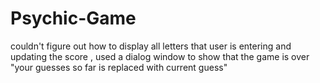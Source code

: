 # Psychic-Game
couldn't figure out how to display all letters that user is entering and updating the score
, used a dialog window to show that the game is over
"your guesses so far is replaced with current guess"
